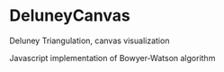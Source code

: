 # DeluneyCanvas
Deluney Triangulation, canvas visualization

Javascript implementation of Bowyer-Watson algorithm
